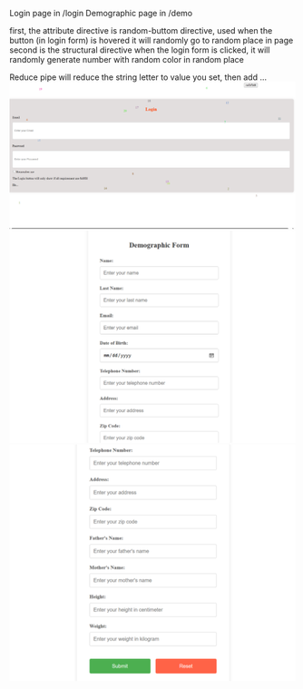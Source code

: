 Login page in /login
Demographic page in /demo

first, the attribute directive is random-buttom directive, used when the button (in login form) is hovered it will randomly go to random place in page
second is the structural directive when the login form is clicked, it will randomly generate number with random color in random place

Reduce pipe will reduce the string letter to value you set, then add ...
![alt text](image.png)
![alt text](image-1.png)
![alt text](image-2.png)
